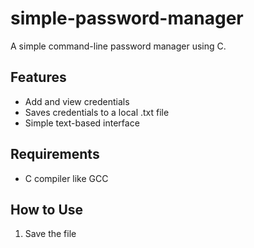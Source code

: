# simple-password-manager
A simple command-line password manager using C.

## Features
- Add and view credentials
- Saves credentials to a local .txt file
- Simple text-based interface

## Requirements
- C compiler like GCC

## How to Use
1. Save the file
